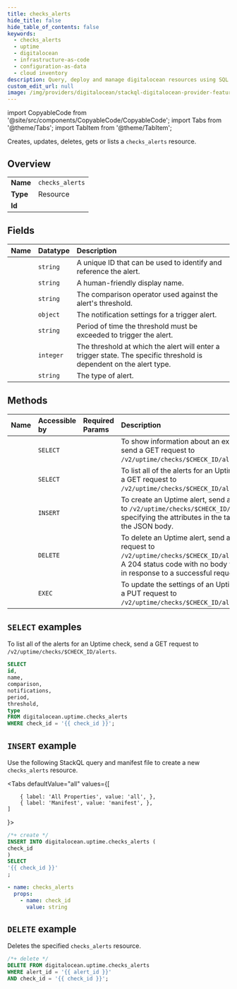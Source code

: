 ```yaml
---
title: checks_alerts
hide_title: false
hide_table_of_contents: false
keywords:
  - checks_alerts
  - uptime
  - digitalocean
  - infrastructure-as-code
  - configuration-as-data
  - cloud inventory
description: Query, deploy and manage digitalocean resources using SQL
custom_edit_url: null
image: /img/providers/digitalocean/stackql-digitalocean-provider-featured-image.png
---
```


import CopyableCode from '@site/src/components/CopyableCode/CopyableCode';
import Tabs from '@theme/Tabs';
import TabItem from '@theme/TabItem';

Creates, updates, deletes, gets or lists a <code>checks_alerts</code> resource.

## Overview
<table><tbody>
<tr><td><b>Name</b></td><td><code>checks_alerts</code></td></tr>
<tr><td><b>Type</b></td><td>Resource</td></tr>
<tr><td><b>Id</b></td><td><CopyableCode code="digitalocean.uptime.checks_alerts" /></td></tr>
</tbody></table>

## Fields
| Name | Datatype | Description |
|:-----|:---------|:------------|
| <CopyableCode code="id" /> | `string` | A unique ID that can be used to identify and reference the alert. |
| <CopyableCode code="name" /> | `string` | A human-friendly display name. |
| <CopyableCode code="comparison" /> | `string` | The comparison operator used against the alert's threshold. |
| <CopyableCode code="notifications" /> | `object` | The notification settings for a trigger alert. |
| <CopyableCode code="period" /> | `string` | Period of time the threshold must be exceeded to trigger the alert. |
| <CopyableCode code="threshold" /> | `integer` | The threshold at which the alert will enter a trigger state. The specific threshold is dependent on the alert type. |
| <CopyableCode code="type" /> | `string` | The type of alert. |

## Methods
| Name | Accessible by | Required Params | Description |
|:-----|:--------------|:----------------|:------------|
| <CopyableCode code="uptime_get_alert" /> | `SELECT` | <CopyableCode code="alert_id, check_id" /> | To show information about an existing alert, send a GET request to `/v2/uptime/checks/$CHECK_ID/alerts/$ALERT_ID`. |
| <CopyableCode code="uptime_list_alerts" /> | `SELECT` | <CopyableCode code="check_id" /> | To list all of the alerts for an Uptime check, send a GET request to `/v2/uptime/checks/$CHECK_ID/alerts`. |
| <CopyableCode code="uptime_create_alert" /> | `INSERT` | <CopyableCode code="check_id" /> | To create an Uptime alert, send a POST request to `/v2/uptime/checks/$CHECK_ID/alerts` specifying the attributes in the table below in the JSON body. |
| <CopyableCode code="uptime_delete_alert" /> | `DELETE` | <CopyableCode code="alert_id, check_id" /> | To delete an Uptime alert, send a DELETE request to `/v2/uptime/checks/$CHECK_ID/alerts/$ALERT_ID`. A 204 status code with no body will be returned in response to a successful request. |
| <CopyableCode code="uptime_update_alert" /> | `EXEC` | <CopyableCode code="alert_id, check_id" /> | To update the settings of an Uptime alert, send a PUT request to `/v2/uptime/checks/$CHECK_ID/alerts/$ALERT_ID`. |

## `SELECT` examples

To list all of the alerts for an Uptime check, send a GET request to `/v2/uptime/checks/$CHECK_ID/alerts`.


```sql
SELECT
id,
name,
comparison,
notifications,
period,
threshold,
type
FROM digitalocean.uptime.checks_alerts
WHERE check_id = '{{ check_id }}';
```
## `INSERT` example

Use the following StackQL query and manifest file to create a new <code>checks_alerts</code> resource.

<Tabs
    defaultValue="all"
    values={[
        
        { label: 'All Properties', value: 'all', },
        { label: 'Manifest', value: 'manifest', },
    ]
}>
<TabItem value="all">

```sql
/*+ create */
INSERT INTO digitalocean.uptime.checks_alerts (
check_id
)
SELECT 
'{{ check_id }}'
;
```
</TabItem>

<TabItem value="manifest">

```yaml
- name: checks_alerts
  props:
    - name: check_id
      value: string

```
</TabItem>
</Tabs>

## `DELETE` example

Deletes the specified <code>checks_alerts</code> resource.

```sql
/*+ delete */
DELETE FROM digitalocean.uptime.checks_alerts
WHERE alert_id = '{{ alert_id }}'
AND check_id = '{{ check_id }}';
```
